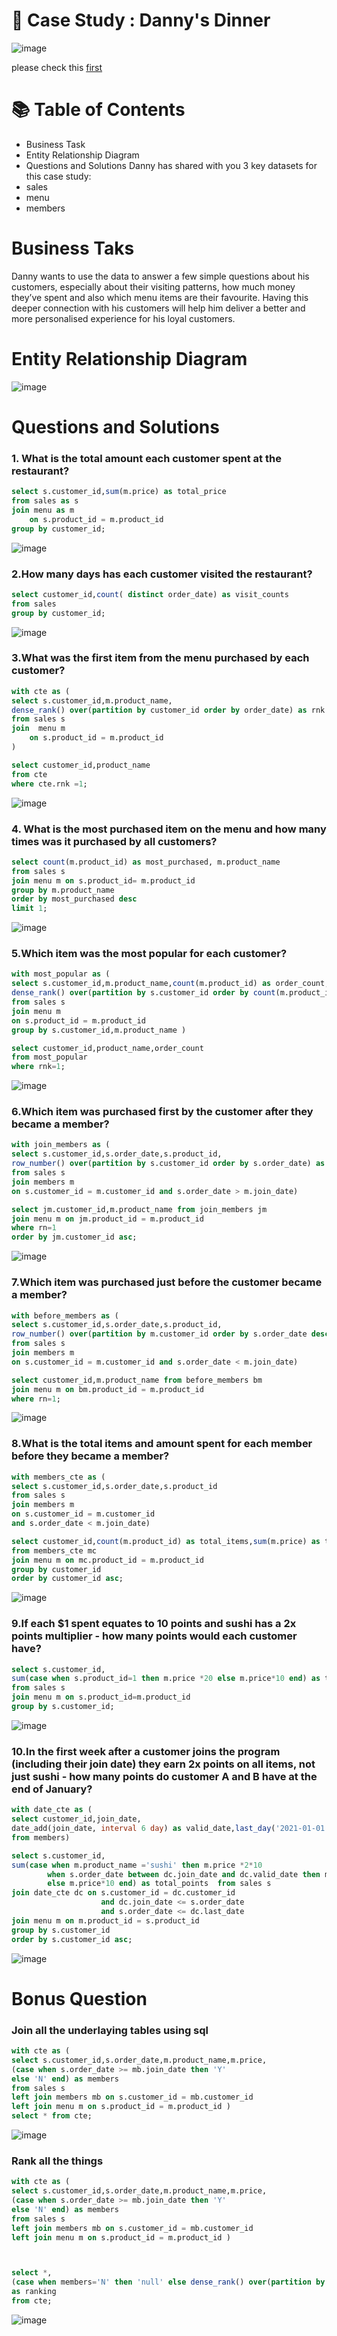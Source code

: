 # 🍜 Case Study : Danny's Dinner
![image](https://github.com/shwetara/sql_week_challenge/assets/68580722/32a567e0-9263-4bce-a49d-120dd7db0455)

please check this [first](https://8weeksqlchallenge.com/resources/)

# 📚 Table of Contents
- Business Task
- Entity Relationship Diagram
- Questions and Solutions
Danny has shared with you 3 key datasets for this case study:
- sales
- menu
- members

# Business Taks
Danny wants to use the data to answer a few simple questions about his customers, especially about their visiting patterns, how much money they’ve spent and also which menu items are their favourite. Having this deeper connection with his customers will help him deliver a better and more personalised experience for his loyal customers.

# Entity Relationship Diagram
![image](https://github.com/shwetara/sql_week_challenge/assets/68580722/6f609397-8fb1-40ae-b83f-86db22384dfb)

# Questions and Solutions

### 1. What is the total amount each customer spent at the restaurant?
~~~ sql
select s.customer_id,sum(m.price) as total_price 
from sales as s 
join menu as m  
	on s.product_id = m.product_id
group by customer_id;
~~~

![image](https://github.com/shwetara/sql_week_challenge/assets/68580722/273d7bea-e642-402d-a1b8-755f0f432d18)

### 2.How many days has each customer visited the restaurant?
~~~ sql
select customer_id,count( distinct order_date) as visit_counts
from sales
group by customer_id;
~~~

![image](https://github.com/shwetara/sql_week_challenge/assets/68580722/c795ad78-cbc2-44ca-bca4-9b1302bff024)

### 3.What was the first item from the menu purchased by each customer?
~~~ sql
with cte as (
select s.customer_id,m.product_name, 
dense_rank() over(partition by customer_id order by order_date) as rnk
from sales s
join  menu m 
	on s.product_id = m.product_id
)

select customer_id,product_name
from cte
where cte.rnk =1;
~~~

![image](https://github.com/shwetara/sql_week_challenge/assets/68580722/d502ee4a-8ff4-4536-8514-be77faad205c)

### 4. What is the most purchased item on the menu and how many times was it purchased by all customers?
~~~ sql
select count(m.product_id) as most_purchased, m.product_name 
from sales s
join menu m on s.product_id= m.product_id
group by m.product_name
order by most_purchased desc
limit 1;
~~~

![image](https://github.com/shwetara/sql_week_challenge/assets/68580722/ccdfbcdb-6fd4-4301-8690-d70f5c8738cc)

### 5.Which item was the most popular for each customer?
~~~ sql
with most_popular as (
select s.customer_id,m.product_name,count(m.product_id) as order_count,
dense_rank() over(partition by s.customer_id order by count(m.product_id) desc) as rnk
from sales s 
join menu m
on s.product_id = m.product_id
group by s.customer_id,m.product_name )

select customer_id,product_name,order_count
from most_popular
where rnk=1;
~~~

![image](https://github.com/shwetara/sql_week_challenge/assets/68580722/28bd1873-c962-4033-a7bd-db0dc64b8774)

### 6.Which item was purchased first by the customer after they became a member?
~~~ sql
with join_members as (
select s.customer_id,s.order_date,s.product_id,
row_number() over(partition by s.customer_id order by s.order_date) as rn
from sales s
join members m
on s.customer_id = m.customer_id and s.order_date > m.join_date)

select jm.customer_id,m.product_name from join_members jm
join menu m on jm.product_id = m.product_id
where rn=1
order by jm.customer_id asc;
~~~

![image](https://github.com/shwetara/sql_week_challenge/assets/68580722/761a6baa-1fe9-4ccf-b2d0-9db674d8f4a1)

### 7.Which item was purchased just before the customer became a member? 
~~~ sql
with before_members as (
select s.customer_id,s.order_date,s.product_id,
row_number() over(partition by m.customer_id order by s.order_date desc) as rn
from sales s
join members m
on s.customer_id = m.customer_id and s.order_date < m.join_date)

select customer_id,m.product_name from before_members bm
join menu m on bm.product_id = m.product_id
where rn=1;
~~~

![image](https://github.com/shwetara/sql_week_challenge/assets/68580722/becd509b-a21f-4035-a80a-8cf89b49020b)

### 8.What is the total items and amount spent for each member before they became a member?
~~~ sql
with members_cte as (
select s.customer_id,s.order_date,s.product_id
from sales s
join members m
on s.customer_id = m.customer_id
and s.order_date < m.join_date)

select customer_id,count(m.product_id) as total_items,sum(m.price) as total_sales
from members_cte mc
join menu m on mc.product_id = m.product_id
group by customer_id 
order by customer_id asc;
~~~

![image](https://github.com/shwetara/sql_week_challenge/assets/68580722/d8396a67-7184-4531-8334-56d9e880a80b)

### 9.If each $1 spent equates to 10 points and sushi has a 2x points multiplier - how many points would each customer have?
~~~ sql
select s.customer_id,
sum(case when s.product_id=1 then m.price *20 else m.price*10 end) as total_points
from sales s 
join menu m on s.product_id=m.product_id
group by s.customer_id;
~~~

![image](https://github.com/shwetara/sql_week_challenge/assets/68580722/12185fa0-3e52-465d-92f7-bb2ca678bf68)

### 10.In the first week after a customer joins the program (including their join date) they earn 2x points on all items, not just sushi - how many points do customer A and B have at the end of January?
~~~ sql
with date_cte as (
select customer_id,join_date,
date_add(join_date, interval 6 day) as valid_date,last_day('2021-01-01') as last_date
from members)

select s.customer_id,
sum(case when m.product_name ='sushi' then m.price *2*10
		when s.order_date between dc.join_date and dc.valid_date then m.price*2*10
        else m.price*10 end) as total_points  from sales s 
join date_cte dc on s.customer_id = dc.customer_id 
					and dc.join_date <= s.order_date
                    and s.order_date <= dc.last_date
join menu m on m.product_id = s.product_id
group by s.customer_id
order by s.customer_id asc;
~~~

![image](https://github.com/shwetara/sql_week_challenge/assets/68580722/ecafc9b5-abd1-4c63-8412-b4a56bd58bdf)

# Bonus Question
### Join all the underlaying tables using sql
~~~ sql
with cte as (
select s.customer_id,s.order_date,m.product_name,m.price,
(case when s.order_date >= mb.join_date then 'Y'
else 'N' end) as members
from sales s
left join members mb on s.customer_id = mb.customer_id
left join menu m on s.product_id = m.product_id )
select * from cte;
~~~

![image](https://github.com/shwetara/sql_week_challenge/assets/68580722/ae6b271a-d2e5-457e-a9a3-e95815f8b1c0)

### Rank all the things
~~~ sql
with cte as (
select s.customer_id,s.order_date,m.product_name,m.price,
(case when s.order_date >= mb.join_date then 'Y'
else 'N' end) as members
from sales s
left join members mb on s.customer_id = mb.customer_id
left join menu m on s.product_id = m.product_id )



select *,
(case when members='N' then 'null' else dense_rank() over(partition by customer_id,members order by order_date) end) 
as ranking 
from cte;
~~~

![image](https://github.com/shwetara/sql_week_challenge/assets/68580722/cf9c0cff-2180-4ef9-a9d0-68d8d93ef027)

















